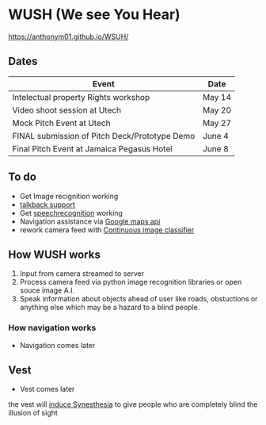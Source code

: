 # WUSH (We see You Hear)

https://anthonym01.github.io/WSUH/

## Dates

|Event|Date|
|---|---|
|Intelectual property Rights workshop|May 14|
|Video shoot session at Utech|May 20|
|Mock Pitch Event at Utech|May 27|
|FINAL submission of Pitch Deck/Prototype Demo|June 4|
|Final Pitch Event at Jamaica Pegasus Hotel|June 8|

## To do

- Get Image recignition working
- [talkback support](https://github.com/capacitor-community/text-to-speech)
- Get [speechrecognition](https://github.com/pbakondy/cordova-plugin-speechrecognition) working
- Navigation assistance via [Google maps api](https://developers.google.com/maps/gmp-get-started)
- rework camera feed with [Continuous image classifier](https://medium.com/@davifelipemsousa/continuous-image-classifier-in-cordova-d4442735ba79)

## How WUSH works

1. Input from camera streamed to server
2. Process camera feed via python image recognition libraries or open souce image A.I.
3. Speak information about objects ahead of user like roads, obstuctions or anything else which may be a hazard to a blind people.

### How navigation works

- Navigation comes later

## Vest

- Vest comes later  

the vest will [induce Synesthesia](https://royalsocietypublishing.org/doi/10.1098/rstb.2019.0030) to give people who are completely blind the illusion of sight
